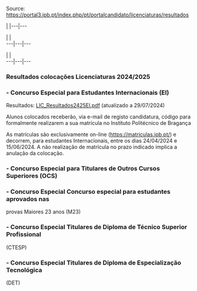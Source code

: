 Source: https://portal3.ipb.pt/index.php/pt/portalcandidato/licenciaturas/resultados

| |---|---  
  
| |   
---|---|---  
  
| |   
---|---|---  
  
  

### Resultados colocações Licenciaturas 2024/2025

### \- Concurso Especial para Estudantes Internacionais (EI)

Resultados:
[LIC_Resultados2425EI.pdf](/uploads/sa/portalcandidato/2024_2025/LIC_ColocEI1Fase.pdf)
(atualizado a 29/07/2024)

Alunos colocados receberão, via e-mail de registo candidatura, código para
formalmente realizarem a sua matrícula no Instituto Politécnico de Bragança

As matrículas são exclusivamente on-line (<https://matriculas.ipb.pt/>) e
decorrem, para estudantes Internacionais, entre os dias 24/04/2024 e
15/06/2024. A não realização de matrícula no prazo indicado implica a anulação
da colocação.

### \- Concurso Especial para Titulares de Outros Cursos Superiores (OCS)

### \- Concurso Especial Concurso especial para estudantes aprovados nas
provas Maiores 23 anos (M23)

### \- Concurso Especial Titulares de Diploma de Técnico Superior Profissional
(CTESP)

### \- Concurso Especial Titulares de Diploma de Especialização Tecnológica
(DET)  
  
